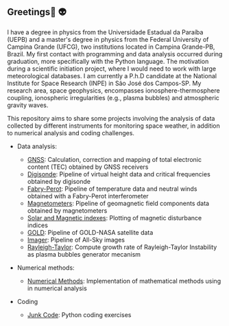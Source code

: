 ## Greetings👋  :alien:


I have a degree in physics from the Universidade Estadual da Paraíba (UEPB) and a master's degree in physics from the Federal University of Campina Grande (UFCG), two institutions located in Campina Grande-PB, Brazil. My first contact with programming and data analysis occurred during graduation, more specifically with the Python language. The motivation during a scientific initiation project, where I would need to work with large meteorological databases. I am currently a P.h.D candidate at the National Institute for Space Research (INPE) in São José dos Campos-SP. My research area, space geophysics, encompasses ionosphere-thermosphere coupling, ionospheric irregularities (e.g., plasma bubbles) and atmospheric gravity waves.


This repository aims to share some projects involving the analysis of data collected by different instruments for monitoring space weather, in addition to numerical analysis and coding challenges.


- Data analysis:
    - [GNSS](https://github.com/LuizFillip/GNSS): Calculation, correction and mapping of total electronic content (TEC) obtained by GNSS receivers
    - [Digisonde](https://github.com/LuizFillip/Digisonde): Pipeline of virtual height data and critical frequencies obtained by digisonde
    - [Fabry-Perot](https://github.com/LuizFillip/Fabry-Perot): Pipeline of temperature data and neutral winds obtained with a Fabry-Perot interferometer
    - [Magnetometers](https://github.com/LuizFillip/Magnetometers): Pipeline of geomagnetic field components data obtained by magnetometers
    - [Solar and Magnetic indexes](https://github.com/LuizFillip/Geomagnetic-Solar-Indices): Plotting of magnetic disturbance indices
    - [GOLD](https://github.com/LuizFillip/GOLD): Pipeline of GOLD-NASA satellite data
    - [Imager](https://github.com/LuizFillip/Imager): Pipeline of All-Sky images
    - [Rayleigh-Taylor](https://github.com/LuizFillip/Rayleigh-Taylor): Compute growth rate of Rayleigh-Taylor Instability as plasma bubbles generator mecanism
    
    
- Numerical methods:
    - [Numerical Methods](https://github.com/LuizFillip/NumericalMethods): Implementation of mathematical methods using in numerical analysis
    
- Coding
    - [Junk Code](https://github.com/LuizFillip/JunkCode): Python coding exercises
    



